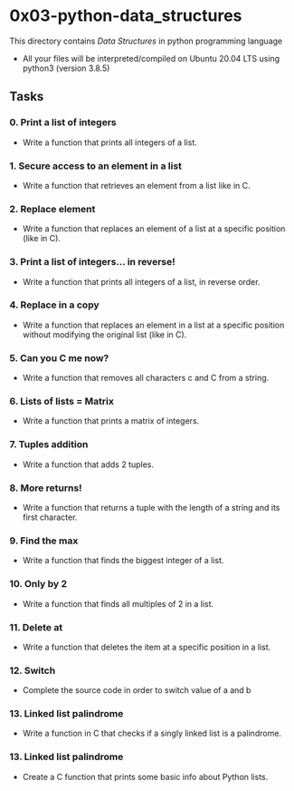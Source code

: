 # 0x03-python-data_structures
This directory contains *Data Structures* in  python programming language
- All your files will be interpreted/compiled on Ubuntu 20.04 LTS using python3 (version 3.8.5)

## Tasks
### 0. Print a list of integers
- Write a function that prints all integers of a list.

### 1. Secure access to an element in a list
- Write a function that retrieves an element from a list like in C.

### 2. Replace element
- Write a function that replaces an element of a list at a specific position (like in C).

### 3. Print a list of integers... in reverse!
- Write a function that prints all integers of a list, in reverse order.

### 4. Replace in a copy
- Write a function that replaces an element in a list at a specific position without modifying the original list (like in C).

### 5. Can you C me now?
- Write a function that removes all characters c and C from a string.

### 6. Lists of lists = Matrix
- Write a function that prints a matrix of integers.

### 7. Tuples addition
- Write a function that adds 2 tuples.

### 8. More returns!
- Write a function that returns a tuple with the length of a string and its first character.

### 9. Find the max
- Write a function that finds the biggest integer of a list.

### 10. Only by 2
- Write a function that finds all multiples of 2 in a list.

### 11. Delete at
- Write a function that deletes the item at a specific position in a list.

### 12. Switch
- Complete the source code in order to switch value of a and b

### 13. Linked list palindrome
- Write a function in C that checks if a singly linked list is a palindrome.

### 13. Linked list palindrome
- Create a C function that prints some basic info about Python lists.


